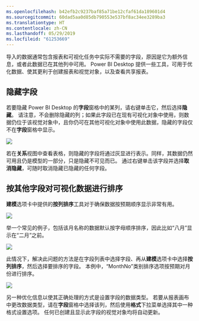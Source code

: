 ```yaml
---
ms.openlocfilehash: b42efb2c9237baf85a71be12cfaf61da189601d4
ms.sourcegitcommit: 60dad5aa0d85db790553e537bf8ac34ee3289ba3
ms.translationtype: HT
ms.contentlocale: zh-CN
ms.lasthandoff: 05/29/2019
ms.locfileid: "61253669"
---
```

导入的数据通常包含报表和可视化任务中实际不需要的字段，原因是它为额外信息，或者此数据已在其他列中可用。 Power BI Desktop 提供一些工具，可用于优化数据、使其更利于创建报表和视觉对象，以及查看共享报表。

## <a name="hiding-fields"></a>隐藏字段
若要隐藏 Power BI Desktop 的**字段**窗格中的某列，请右键单击它，然后选择**隐藏**。 请注意，不会删除隐藏的列；如果此字段已在现有可视化对象中使用，则数据仍位于该视觉对象中，且你仍可在其他可视化对象中使用此数据，隐藏的字段仅不在**字段**窗格中显示。

![](media/2-4-optimize-data-models/2-4_1.png)

若在**关系**视图中查看表格，则隐藏的字段将通过灰显进行表示。同样，其数据仍然可用且仍是模型的一部分，只是隐藏不可见而已。 通过右键单击该字段并选择**取消隐藏**，可随时取消隐藏已隐藏的任何字段。

## <a name="sorting-visualization-data-by-another-field"></a>按其他字段对可视化数据进行排序
**建模**选项卡中提供的**按列排序**工具对于确保数据按预期顺序显示非常有用。

![](media/2-4-optimize-data-models/2-4_2.png)

举一个常见的例子，包括该月名称的数据默认按字母顺序排序，因此比如“八月”显示在“二月”之前。

![](media/2-4-optimize-data-models/2-4_3.png)

此情况下，解决此问题的方法是在字段列表中选择字段、再从**建模**选项卡中选择**按列排序**，然后选择要排序的字段。 本例中，“MonthNo”类别排序选项按预期对月份进行排序。

![](media/2-4-optimize-data-models/2-4_4.png)

另一种优化信息以使其正确处理的方式是设置字段的数据类型。 若要从报表画布中更改数据类型，请在**字段**窗格中选择该列，然后使用**格式**下拉菜单选择其中一种格式设置选项。 任何已创建且显示此字段的视觉对象均将自动更新。

